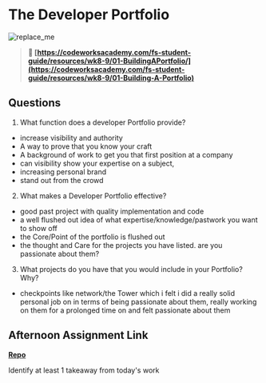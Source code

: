 # The Developer Portfolio

![replace_me](https://codeworks.blob.core.windows.net/public/assets/img/illustrations/placeholder.svg)

> **📖 [https://codeworksacademy.com/fs-student-guide/resources/wk8-9/01-BuildingAPortfolio/](https://codeworksacademy.com/fs-student-guide/resources/wk8-9/01-Building-A-Portfolio)**

## Questions

1. What function does a developer Portfolio provide?


- increase visibility and  authority
- A way to prove that you know your craft 
- A background of work to get you that first position at a company
- can visibility show your expertise on a subject,
- increasing personal  brand
- stand out from the crowd

2. What makes a Developer Portfolio effective?

- good past project with quality implementation and code 
- a well flushed out idea of what expertise/knowledge/pastwork you want to show off
- the Core/Point of the portfolio is flushed out
- the thought and Care for the projects you have listed. are you passionate about them? 


3. What projects do you have that you would include in your Portfolio? Why?

- checkpoints like network/the Tower which i felt i did a really solid personal job on in terms of being passionate about them, really working on them for a prolonged time on and felt passionate about them


## Afternoon Assignment Link

**[Repo](https://github.com/TungLe0319/<ASSIGNMENT_REPO>)**

Identify at least 1 takeaway from today's work
